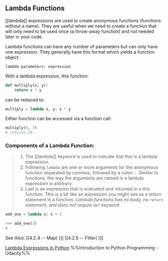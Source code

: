 ## Lambda Functions
[[lambda]] expressions are used to create anonymous functions (functions without a name). They are useful when we need to create a function that will only need to be used once (a throw-away function) and not needed later in your code.

Lambda functions can have any number of parameters but can only have one expression. 
They generally have this format which yields a function object:

`lambda parameters: expression`

With a lambda expression, this function:
```python
def multiply(x, y):
	return x * y
```
can be reduced to:
```python
multiply = lambda x, y: x * y
```

Either function can be accessed via a function call:
```python
multiply(4, 7)
# returns 28
```

### Components of a Lambda Function:
> 1. The  [[lambda]] keyword is used to indicate that this is a lambda expression.
> 2. Following `lambda` are one or more arguments for the anonymous function separated by commas, followed by a colon `:`. Similar to functions, the way the arguments are named in a lambda expression is arbitrary.
> 3. Last is an expression that is evaluated and returned in a this function. This is a lot like an expression you might see as a return statement in a function.
> *Lambda functions has no body, no `return` statement, and does not require `def` keyword*

```python
add_one = lambda x: x + 1

>>> add_one(3)
4
```

See Also: 
[[4.2.4 -- Map( )]]
[[4.2.5 -- Filter( )]]

[Lambda Expressions in Python](https://towardsdatascience.com/lambda-expressions-in-python-9ad476c75438)
%%Introduction to Python Programming - Udacity%%